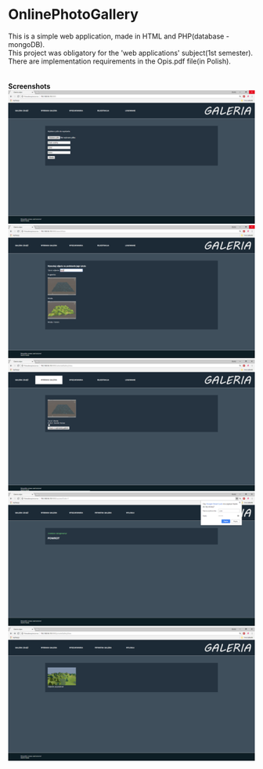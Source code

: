 # OnlinePhotoGallery
This is a simple web application, made in HTML and PHP(database - mongoDB). <br>
This project was obligatory for the 'web applications' subject(1st semester).
There are implementation requirements in the Opis.pdf file(in Polish).
<br>
<br>
<br>
**Screenshots**
![](Images/1.png?raw=true)
![](Images/2.png?raw=true)
![](Images/3.png?raw=true)
![](Images/4.png?raw=true)
![](Images/5.png?raw=true)

